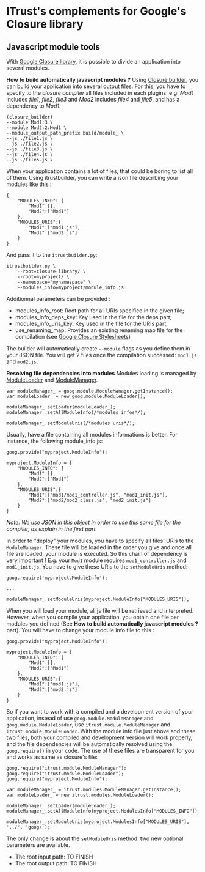 ITrust's complements for Google's Closure library
================================

Javascript module tools
-------------------------
With [Google Closure library](https://code.google.com/p/closure-library/), it is possible to divide an application into several modules.

**How to build automatically javascript modules ?**
Using [Closure builder](https://developers.google.com/closure/library/docs/closurebuilder), you can build your application into several output files. For this, you have to specify to the *closure compiler* all files included in each plugins:
e.g: *Mod1* includes *file1*, *file2*, *file3* and *Mod2* includes *file4* and *file5*, and has a dependency to *Mod1*.

    (closure_builder)
    --module Mod1:3 \
    --module Mod2:2:Mod1 \
    --module_output_path_prefix build/module_ \
    --js ./file1.js \
    --js ./file2.js \
    --js ./file3.js \
    --js ./file4.js \
    --js ./file5.js \
    
When your application contains a lot of files, that could be boring to list all of them.
Using itrustbuilder, you can write a json file describing your modules like this :

    {
        "MODULES_INFO": {
            "Mod1":[],
            "Mod2":["Mod1"]
        },
        "MODULES_URIS":{
            "Mod1":["mod1.js"],
            "Mod2":["mod2.js"]
        }
    }

And pass it to the `itrustbuilder.py`:

    itrustbuilder.py \
        --root=closure-library/ \
        --root=myproject/ \
        --namespace="mynamespace" \
        --modules_info=myproject/module_info.js

Additionnal parameters can be provided :
 * modules_info_root: Root path for all URIs specified in the given file;
 * modules_info_deps_key: Key used in the file for the deps part;
 * modules_info_uris_key: Key used in the file for the URIs part;
 * use_renaming_map: Provides an existing renaming map file for the compilation (see [Google Closure Stylesheets](https://code.google.com/p/closure-stylesheets/))

The builder will automatically create `--module` flags as you define them in your JSON file. You will get 2 files once the compilation successed: `mod1.js` and `mod2.js`.

**Resolving file dependencies into modules**
Modules loading is managed by [ModuleLoader](http://docs.closure-library.googlecode.com/git/class_goog_module_ModuleLoader.html) and [ModuleManager](http://docs.closure-library.googlecode.com/git/class_goog_module_ModuleManager.html).

    var moduleManager_ = goog.module.ModuleManager.getInstance();
    var moduleLoader_ = new goog.module.ModuleLoader();

    moduleManager_.setLoader(moduleLoader_);
    moduleManager_.setAllModuleInfo(/*modules infos*/);
    
    moduleManager_.setModuleUris(/*modules uris*/);

Usually, have a file containing all modules informations is better. For instance, the following module_info.js:

    goog.provide("myproject.ModuleInfo");

    myproject.ModuleInfo = {
        "MODULES_INFO": {
            "Mod1":[],
            "Mod2":["Mod1"]
        },
        "MODULES_URIS":{
            "Mod1":["mod1/mod1_controller.js", "mod1_init.js"],
            "Mod2":["mod2/mod2_class.js", "mod2_init.js"]
        }
    }

*Note: We use JSON in this object in order to use this same file for the compiler, as explain in the first part.*

In order to "deploy" your modules, you have to specify all files' URIs to the `ModuleManager`. These file will be loaded in the order you give and once all file are loaded, your module is executed. So this chain of dependency is very important !
E.g. your `Mod1` module requires `mod1_controller.js` and `mod1_init.js`. You have to give these URIs to the `setModuleUris` method:

    goog.require('myproject.ModuleInfo');

    ...

    moduleManager_.setModuleUris(myproject.ModuleInfo["MODULES_URIS"]);

When you will load your module, all js file will be retrieved and interpreted.
However, when you compile your application, you obtain one file per modules you defined (See **How to build automatically javascript modules ?** part).
You will have to change your module info file to this : 

    goog.provide("myproject.ModuleInfo");

    myproject.ModuleInfo = {
        "MODULES_INFO": {
            "Mod1":[],
            "Mod2":["Mod1"]
        },
        "MODULES_URIS":{
            "Mod1":["mod1.js"],
            "Mod2":["mod2.js"]
        }
    }

So if you want to work with a compiled and a development version of your application, instead of use `goog.module.ModuleManager` and `goog.module.ModuleLoader`, use `itrust.module.ModuleManager` and `itrust.module.ModuleLoader`. With the module info file just above and these two files, both your compiled and development version will work properly, and the file dependencies will be automatically resolved using the `goog.require()` in your code.
The use of these files are transparent for you and  works as same as closure's file:

    goog.require("itrust.module.ModuleManager");
    goog.require("itrust.module.ModuleLoader");
    goog.require("myproject.ModuleInfo");

    var moduleManager_ = itrust.modules.ModuleManager.getInstance();
    var moduleLoader_ = new itrust.modules.ModuleLoader();

    moduleManager_.setLoader(moduleLoader_);
    moduleManager_.setAllModuleInfo(myproject.ModulesInfo["MODULES_INFO"]);
    
    moduleManager_.setModuleUris(myproject.ModulesInfo["MODULES_URIS"], '../', 'goog/');

The only change is about the `setModuleUris` method: two new optional parameters are available.
 * The root input path: TO FINISH
 * The root output path: TO FINISH
